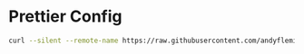 # Prettier Config

```bash
curl --silent --remote-name https://raw.githubusercontent.com/andyfleming/prettier-config/main/.prettierrc
```